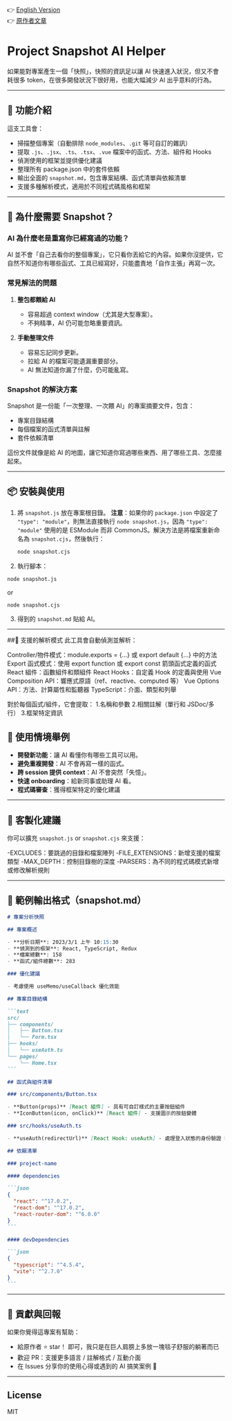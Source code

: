 👉 [English Version](./README_EN.md)  
👉 [原作者文章](https://jackle.pro/articles/ai-rewrite-functions-snapshot-solution)

# Project Snapshot AI Helper

如果能對專案產生一個「快照」，快照的資訊足以讓 AI 快速進入狀況，但又不會耗很多 token，在很多開發狀況下很好用，也能大幅減少 AI 出乎意料的行為。

---

## 🚀 功能介紹

這支工具會：

- 掃描整個專案（自動排除 `node_modules`、`.git` 等可自訂的雜訊）
- 提取 `.js`、`.jsx`、`.ts`、`.tsx`、`.vue` 檔案中的函式、方法、組件和 Hooks
- 偵測使用的框架並提供優化建議
- 整理所有 package.json 中的套件依賴
- 輸出全面的 `snapshot.md`，包含專案結構、函式清單與依賴清單
- 支援多種解析模式，適用於不同程式碼風格和框架

---

## 🤔 為什麼需要 Snapshot？

### AI 為什麼老是重寫你已經寫過的功能？

AI 並不會「自己去看你的整個專案」，它只看你丟給它的內容。如果你沒提供，它自然不知道你有哪些函式、工具已經寫好，只能盡責地「自作主張」再寫一次。

### 常見解法的問題

1. **整包都餵給 AI**

   - 容易超過 context window（尤其是大型專案）。
   - 不夠精準，AI 仍可能忽略重要資訊。

2. **手動整理文件**
   - 容易忘記同步更新。
   - 拉給 AI 的檔案可能遺漏重要部分。
   - AI 無法知道你漏了什麼，仍可能亂寫。

### Snapshot 的解決方案

Snapshot 是一份能「一次整理、一次餵 AI」的專案摘要文件，包含：

- 專案目錄結構
- 每個檔案的函式清單與註解
- 套件依賴清單

這份文件就像是給 AI 的地圖，讓它知道你寫過哪些東西、用了哪些工具、怎麼接起來。

---

## 📦 安裝與使用

1. 將 `snapshot.js` 放在專案根目錄。
   **注意**：如果你的 `package.json` 中設定了 `"type": "module"`，則無法直接執行 `node snapshot.js`，因為 `"type": "module"` 使用的是 ESModule 而非 CommonJS。解決方法是將檔案重新命名為 `snapshot.cjs`，然後執行：

   ```bash
   node snapshot.cjs
   ```

2. 執行腳本：

```bash
node snapshot.js
```

or

```bash
node snapshot.cjs
```

3. 得到的 `snapshot.md` 貼給 AI。

---

##🧮 支援的解析模式
此工具會自動偵測並解析：

Controller/物件模式：module.exports = {...} 或 export default {...} 中的方法
Export 函式模式：使用 export function 或 export const 箭頭函式定義的函式
React 組件：函數組件和類組件
React Hooks：自定義 Hook 的定義與使用
Vue Composition API：響應式原語（ref、reactive、computed 等）
Vue Options API：方法、計算屬性和監聽器
TypeScript：介面、類型和列舉

對於每個函式/組件，它會提取： 1.名稱和參數 2.相關註解（單行和 JSDoc/多行） 3.框架特定資訊

## 🧠 使用情境舉例

- **開發新功能**：讓 AI 看懂你有哪些工具可以用。
- **避免重複開發**：AI 不會再寫一樣的函式。
- **跨 session 提供 context**：AI 不會突然「失憶」。
- **快速 onboarding**：給新同事或助理 AI 看。
- **程式碼審查**：獲得框架特定的優化建議

---

## 🔧 客製化建議

你可以擴充 `snapshot.js` or `snapshot.cjs` 來支援：

-EXCLUDES：要跳過的目錄和檔案陣列
-FILE_EXTENSIONS：新增支援的檔案類型
-MAX_DEPTH：控制目錄樹的深度
-PARSERS：為不同的程式碼模式新增或修改解析規則

---

## 📄 範例輸出格式（snapshot.md）

````md
# 專案分析快照

## 專案概述

- **分析日期**: 2023/3/1 上午 10:15:30
- **偵測到的框架**: React, TypeScript, Redux
- **檔案總數**: 158
- **函式/組件總數**: 283

### 優化建議

- 考慮使用 useMemo/useCallback 優化效能

## 專案目錄結構

```text
src/
├── components/
│   ├── Button.tsx
│   └── Form.tsx
├── hooks/
│   └── useAuth.ts
└── pages/
    └── Home.tsx
```

## 函式與組件清單

### src/components/Button.tsx

- **Button(props)** [React 組件] - 具有可自訂樣式的主要按鈕組件
- **IconButton(icon, onClick)** [React 組件] - 支援圖示的按鈕變體

### src/hooks/useAuth.ts

- **useAuth(redirectUrl)** [React Hook: useAuth] - 處理登入狀態的身份驗證 Hook

## 依賴清單

### project-name

#### dependencies

```json
{
  "react": "^17.0.2",
  "react-dom": "^17.0.2",
  "react-router-dom": "^6.0.0"
}
```

#### devDependencies

```json
{
  "typescript": "^4.5.4",
  "vite": "^2.7.0"
}
```
````

---

## 🙌 貢獻與回報

如果你覺得這專案有幫助：

- 給原作者 ⭐️ star！ 即可，我只是在巨人肩膀上多放一塊毯子舒服的躺著而已
- 歡迎 PR：支援更多語言 / 註解格式 / 互動介面
- 在 Issues 分享你的使用心得或遇到的 AI 搞笑案例 🤖

---

## License

MIT
